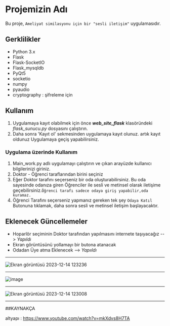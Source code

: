 # Projemizin Adı

Bu proje, `Ameliyat similasyonu için bir "sesli iletişim"` uygulamasıdır.
## Gerklilikler

- Python 3.x
- Flask
- Flask-SocketIO
- Flask_mysqldb
- PyQt5
- socketio
- numpy
- pyaudio
- cryptography : şifreleme için
## Kullanım
1. Uygulamaya kayıt olabilmek için önce ***web_site_flask*** klasöründeki *flask_sunucu.py* dosyasını çalıştırın.
2. Daha sonra 'Kayıt ol' sekmesinden uygulamaya kayıt olunuz.
artık kayıt oldunuz Uygulamaya geçiş yapabilirsiniz.


### Uygulama üzerinde Kullanım

1. Main_work.py adlı uygulamayı çalıştırın ve çıkan arayüzde kullanıcı bilgilerinizi giriniz.
2. Doktor - Öğrenci taraflarından birini seçiniz
3. Eğer Doktor tarafını seçerseniz bir oda oluşturabilirsiniz. Bu oda sayesinde odanıza giren Öğrenciler ile sesli ve metinsel olarak iletişime geçebilirsiniz.`Öğrenci tarafı sadece odaya giriş yapabilir,oda kuramaz.`
5. Öğrenci Tarafını seçerseniz yapmanız gereken tek şey  `Odaya Katıl` Butonuna tıklamak, daha sonra sesli ve metinsel iletişim başlayacaktır.

## Eklenecek Güncellemeler
- Hoparlör seçiminin Doktor tarafından yapılmasını internete taşıyacağız --> *Yapıldı*
- Ekran görüntüsünü yollamayı bir butona atanacak
- Odadan Üye atma Eklenecek --> *Yapııldı*

---
![Ekran görüntüsü 2023-12-14 123236](https://github.com/Lopards/sesli_iletisim_uygulamasi/assets/101428835/85055d56-0b74-428c-b33e-484f9e15982a)

---

![image](https://github.com/Lopards/sesli_iletisim_uygulamasi/assets/101428835/8ac56603-81e9-4024-8118-18c977a7548f)


---

![Ekran görüntüsü 2023-12-14 123008](https://github.com/Lopards/sesli_iletisim_uygulamasi/assets/101428835/53568526-f426-4399-aa32-bf18912e9b55)

---
##KAYNAKÇA

altyapı : https://www.youtube.com/watch?v=mkXdvs8H7TA



